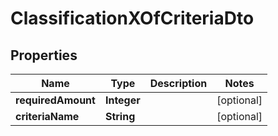 # ClassificationXOfCriteriaDto

## Properties
Name | Type | Description | Notes
------------ | ------------- | ------------- | -------------
**requiredAmount** | **Integer** |  |  [optional]
**criteriaName** | **String** |  |  [optional]

